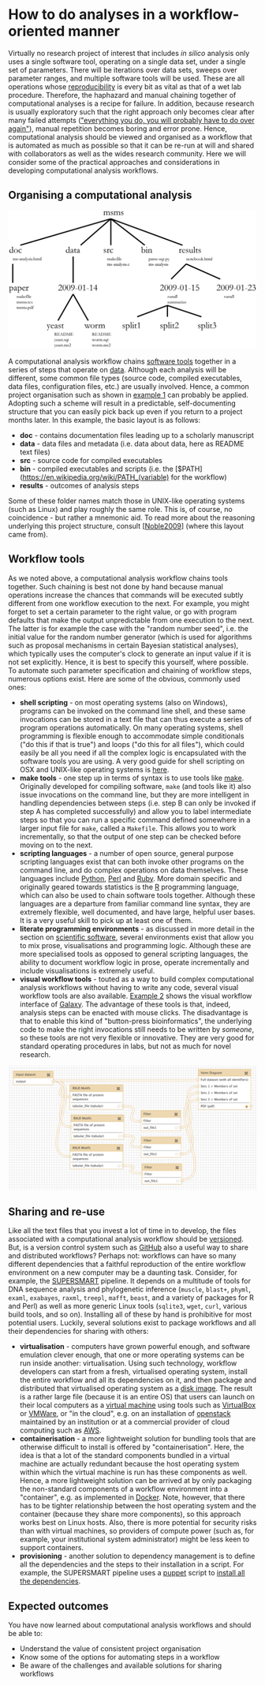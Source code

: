 How to do analyses in a workflow-oriented manner
================================================
Virtually no research project of interest that includes _in silico_ analysis only uses a single software tool, operating on a single data set, under a single set of parameters. There will be iterations over data sets, sweeps over parameter ranges, and multiple software tools will be used. These are all operations whose [reproducibility](../REPRODUCIBILITY/README.md) is every bit as vital as that of a wet lab procedure. Therefore, the haphazard and manual chaining together of computational analyses is a recipe for failure. In addition, because research is usually exploratory such that the right approach only becomes clear after many failed attempts (["everything you do, you will probably have to do over again"](../REFERENCES/README.md#Noble2009)), manual repetition becomes boring and error prone. Hence, computational analysis should be viewed and organised as a workflow that is automated as much as possible so that it can be re-run at will and shared with collaborators as well as the wides research community. Here we will consider some of the practical approaches and considerations in developing computational analysis workflows.

Organising a computational analysis
-----------------------------------
<a name="w1"></a>
![Example 1, project organisation](W1.png)

A computational analysis workflow chains [software tools](../SCIENTIFIC_SOFTWARE/README.md) together in a series of steps that operate on [data](../DATA_CAPTURE/README.md). Although each analysis will be different, some common file types (source code, compiled executables, data files, configuration files, etc.) are usually involved. Hence, a common project organisation such as shown in [example 1](#w1) can probably be applied. Adopting such a scheme will result in a predictable, self-documenting structure that you can easily pick back up even if you return to a project months later. In this example, the basic layout is as follows:

- **doc** - contains documentation files leading up to a scholarly manuscript
- **data** - data files and metadata (i.e. data about data, here as README text files)
- **src** - source code for compiled executables
- **bin** - compiled executables and scripts (i.e. the [$PATH](https://en.wikipedia.org/wiki/PATH_(variable) for the workflow)
- **results** - outcomes of analysis steps

Some of these folder names match those in UNIX-like operating systems (such as Linux) and play roughly the same role. This is, of course, no coincidence - but rather a mnemonic aid. To read more about the reasoning underlying this project structure, consult [[Noble2009](../REFERENCES/README.md#Noble2009)] (where this layout came from).

Workflow tools
--------------
As we noted above, a computational analysis workflow chains tools together. Such chaining is best not done by hand because manual operations increase the chances that commands will be executed subtly different from one workflow execution to the next. For example, you might forget to set a certain parameter to the right value, or go with program defaults that make the output unpredictable from one execution to the next. The latter is for example the case with the "random number seed", i.e. the initial value for the random number generator (which is used for algorithms such as proposal mechanisms in certain Bayesian statistical analyses), which typically uses the computer's clock to generate an input value if it is not set explicitly. Hence, it is best to specify this yourself, where possible. To automate such parameter specification and chaining of workflow steps, numerous options exist. Here are some of the obvious, commonly used ones:

- **shell scripting** - on most operating systems (also on Windows), programs can be invoked on the command line shell, and these same invocations can be stored in a text file that can thus execute a series of program operations automatically. On many operating systems, shell programming is flexible enough to accommodate simple conditionals ("do this if that is true") and loops ("do this for all files"), which could easily be all you need if all the complex logic is encapsulated with the software tools you are using. A very good guide for shell scripting on OSX and UNIX-like operating systems is [here](http://tldp.org/LDP/abs/html/).
- **make tools** - one step up in terms of syntax is to use tools like [make](https://en.wikipedia.org/wiki/Make_(software)). Originally developed for compiling software, `make` (and tools like it) also issue invocations on the command line, but they are more intelligent in handling dependencies between steps (i.e. step B can only be invoked if step A has completed successfully) and allow you to label intermediate steps so that you can run a specific command defined somewhere in a larger input file for `make`, called a `Makefile`. This allows you to work incrementally, so that the output of one step can be checked before moving on to the next.
- **scripting languages** - a number of open source, general purpose scripting languages exist that can both invoke other programs on the command line, and do complex operations on data themselves. These languages include [Python](https://www.python.org/), [Perl](https://www.perl.org/) and [Ruby](https://www.ruby-lang.org/en/). More domain specific and originally geared towards statistics is the [R](https://www.r-project.org/) programming language, which can also be used to chain software tools together. Although these languages are a departure from familiar command line syntax, they are extremely flexible, well documented, and have large, helpful user bases. It is a very useful skill to pick up at least one of them.
- **literate programming environments** - as discussed in more detail in the section on [scientific software](../SCIENTIFIC_SOFTWARE/README.md#literate-programming), several environments exist that allow you to mix prose, visualisations and programming logic. Although these are more specialised tools as opposed to general scripting languages, the ability to document workflow logic in prose, operate incrementally and include visualisations is extremely useful.
- **visual workflow tools** - touted as a way to build complex computational analysis workflows without having to write any code, several visual workflow tools are also available. [Example 2](#w2) shows the visual workflow interface of [Galaxy](https://galaxyproject.org/). The advantage of these tools is that, indeed, analysis steps can be enacted with mouse clicks. The disadvantage is that to enable this kind of "button-press bioinformatics", the underlying code to make the right invocations still needs to be written by _someone_, so these tools are not very flexible or innovative. They are very good for standard operating procedures in labs, but not as much for novel research.

<a name="w2"></a>
![Example 2, visual workflow in Galaxy](W2.png)

Sharing and re-use
------------------
Like all the text files that you invest a lot of time in to develop, the files associated with a computational analysis workflow should be [versioned](../VERSIONING/README.md). But, is a version control system such as [GitHub](http://github.com) also a useful way to share and distributed workflows? Perhaps not: workflows can have so many different dependencies that a faithful reproduction of the entire workflow environment on a new computer may be a daunting task. Consider, for example, the [SUPERSMART](http://www.supersmart-project.org) pipeline. It depends on a multitude of tools for DNA sequence analysis and phylogenetic inference (`muscle`, `blast+`, `phyml`, `examl`, `exabayes`, `raxml`, `treepl`, `mafft`, `beast`, and a variety of packages for R and Perl) as well as more generic Linux tools (`sqlite3`, `wget`, `curl`, various build tools, and so on). Installing all of these by hand is prohibitive for most potential users. Luckily, several solutions exist to package workflows and all their dependencies for sharing with others:

- **virtualisation** - computers have grown powerful enough, and software emulation clever enough, that one or more operating systems can be run inside another: virtualisation. Using such technology, workflow developers can start from a fresh, virtualised operating system, install the entire workflow and all its dependencies on it, and then package and distributed that virtualised operating system as a [disk image](https://en.wikipedia.org/wiki/Disk_image). The result is a rather large file (because it is an entire OS) that users can launch on their local computers as a [virtual machine](https://en.wikipedia.org/wiki/Virtual_machine) using tools such as [VirtualBox](https://www.virtualbox.org) or [VMWare](https://www.vmware.com/), or "in the cloud", e.g. on an installation of [openstack](https://www.openstack.org/) maintained by an institution or at a commercial provider of cloud computing such as [AWS](https://aws.amazon.com/).
- **containerisation** - a more lightweight solution for bundling tools that are otherwise difficult to install is offered by "containerisation". Here, the idea is that a lot of the standard components bundled in a virtual machine are actually redundant because the host operating system within which the virtual machine is run has these components as well. Hence, a more lightweight solution can be arrived at by only packaging the non-standard components of a workflow environment into a "container", e.g. as implemented in [Docker](https://www.docker.com/). Note, however, that there has to be tighter relationship between the host operating system and the container (because they share more components), so this approach works best on Linux hosts. Also, there is more potential for security risks than with virtual machines, so providers of compute power (such as, for example, your institutional system administrator) might be less keen to support containers.
- **provisioning** - another solution to dependency management is to define all the dependencies and the steps to their installation in a script. For example, the SUPERSMART pipeline uses a [puppet](https://puppet.com) script to [install all the dependencies](https://github.com/naturalis/supersmart/blob/master/conf/manifests/default.pp).

Expected outcomes
-----------------
You have now learned about computational analysis workflows and should be able to:

- Understand the value of consistent project organisation
- Know some of the options for automating steps in a workflow
- Be aware of the challenges and available solutions for sharing workflows
